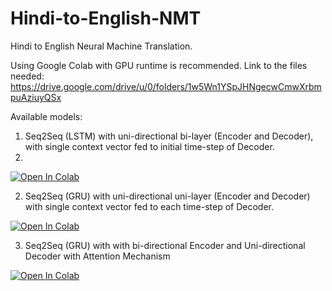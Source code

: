 # Hindi-to-English-NMT
Hindi to English Neural Machine Translation.

Using Google Colab with GPU runtime is recommended. Link to the files needed: https://drive.google.com/drive/u/0/folders/1w5Wn1YSpJHNgecwCmwXrbmpuAziuyQSx


Available models:
1. Seq2Seq (LSTM) with uni-directional bi-layer (Encoder and Decoder), with single context vector fed to initial time-step of Decoder.
2. 
<a href="https://colab.research.google.com/drive/1Sto43hDfcJFrb1C7fWpRxVmyLnUKUqv4?usp=sharing">
  <img src="https://colab.research.google.com/assets/colab-badge.svg" alt="Open In Colab"/>
</a>

2. Seq2Seq (GRU) with uni-directional uni-layer (Encoder and Decoder) with single context vector fed to each time-step of Decoder.

<a href="https://colab.research.google.com/drive/1X7RmqseeoDcnY16fW2Su07MU8A-U_LBn?usp=sharing">
  <img src="https://colab.research.google.com/assets/colab-badge.svg" alt="Open In Colab"/>
</a>

3. Seq2Seq (GRU) with with bi-directional Encoder and Uni-directional Decoder with Attention Mechanism

<a href="https://colab.research.google.com/drive/1rChM3nAflAQ3mMOTTne4R8vGjwK4sIss?usp=sharing">
  <img src="https://colab.research.google.com/assets/colab-badge.svg" alt="Open In Colab"/>
</a>
